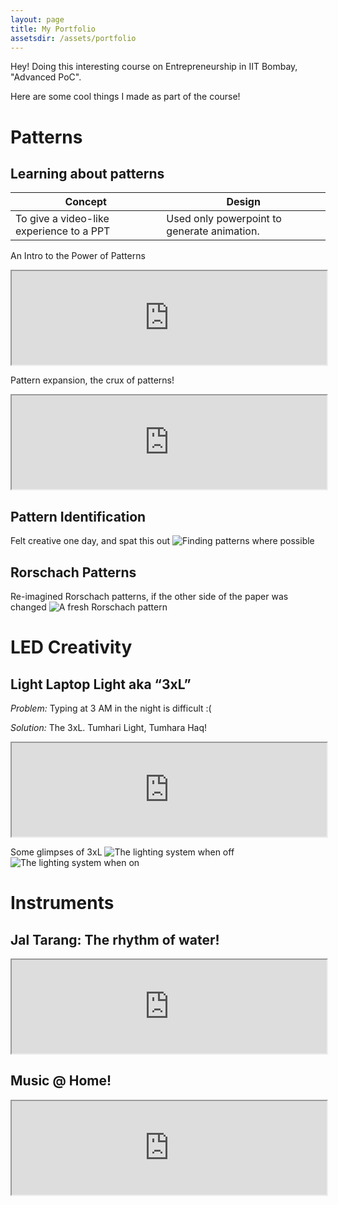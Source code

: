 ```yaml
---
layout: page
title: My Portfolio
assetsdir: /assets/portfolio
---
```


Hey! Doing this interesting course on Entrepreneurship in IIT Bombay, "Advanced PoC". 

Here are some cool things I made as part of the course!

# Patterns

## Learning about patterns

| Concept | Design|
|---------|--------|
|To give a video-like experience to a PPT | Used only powerpoint to generate animation.|

An Intro to the Power of Patterns
<iframe src="https://drive.google.com/file/d/1b33DiyRZSQl6PFXaVWuff5SUw-Sogw7L/preview" width="100%"></iframe>

Pattern expansion, the crux of patterns!
<iframe src="https://drive.google.com/file/d/1SGsdpkOekXOTeikQk1rzCTxv5BW878QC/preview" width="100%"></iframe>

## Pattern Identification
Felt creative one day, and spat this out
![Finding patterns where possible]({{page.assetsdir}}/pattern_id.gif)

## Rorschach Patterns
Re-imagined Rorschach patterns, if the other side of the paper was changed 
![A fresh Rorschach pattern]({{page.assetsdir}}/Rorschach.gif)


# LED Creativity

## Light Laptop Light aka “3xL”

*Problem:* Typing at 3 AM in the night is difficult :(

*Solution:* The 3xL. Tumhari Light, Tumhara Haq!
<iframe src="https://drive.google.com/file/d/1Km6EynM_tRJV6YhZUkrgnGYEkGtOGlke/preview" width="100%"></iframe>

Some glimpses of 3xL
![The lighting system when off]({{page.assetsdir}}/LED1.jpg)
![The lighting system when on]({{page.assetsdir}}/LED2.jpg)


# Instruments

## Jal Tarang: The rhythm of water!
<iframe src="https://drive.google.com/file/d/1epf6AtO9Oorpu40AdKwAev13RlhRWPcQ/preview" width="100%"></iframe>

## Music @ Home!
<iframe src="https://drive.google.com/file/d/1DNMlVqamoFNQA2k2IRY94gC3usjLwX_F/preview" width="100%"></iframe>